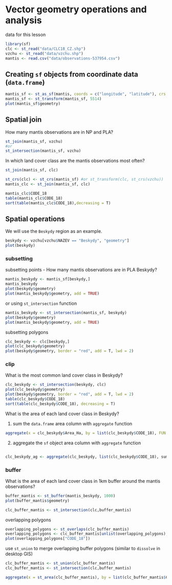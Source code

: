 # Vector geometry operations and analysis

data for this lesson

``` r
library(sf)
clc <- st_read("data/CLC18_CZ.shp")
vzchu <- st_read("data/vzchu.shp")
mantis <- read.csv("data/observations-537954.csv")
```


## Creating `sf` objects from coordinate data (`data.frame`)
``` r
mantis_sf <- st_as_sf(mantis, coords = c("longitude", "latitude"), crs = 4326)
mantis_sf <- st_transform(mantis_sf, 5514)
plot(mantis_sf$geometry)
```

## Spatial join

How many mantis observations are in NP and PLA?

``` r
st_join(mantis_sf, vzchu)
#or
st_intersection(mantis_sf, vzchu)
```

In which land cover class are the mantis observations most often?

``` r
st_join(mantis_sf, clc)
```

``` r
st_crs(clc) <- st_crs(mantis_sf) #or st_transform(clc, st_crs(vzchu))
mantis_clc <- st_join(mantis_sf, clc)
```

``` r
mantis_clc$CODE_18
table(mantis_clc$CODE_18) 
sort(table(mantis_clc$CODE_18),decreasing = T)
```

## Spatial operations

We will use the `Beskydy` region as an example.

``` r
beskydy <- vzchu[vzchu$NAZEV == "Beskydy", "geometry"]
plot(beskydy)
```

### subsetting

subsetting points - How many mantis observations are in PLA Beskydy?

``` r
mantis_beskydy <- mantis_sf[beskydy,]
mantis_beskydy
plot(beskydy$geometry)
plot(mantis_beskydy$geometry, add = TRUE)
```
or using `st_intersection` function

``` r
mantis_beskydy <- st_intersection(mantis_sf, beskydy)
plot(beskydy$geometry)
plot(mantis_beskydy$geometry, add = TRUE)
```

subsetting polygons

``` r
clc_beskydy <- clc[beskydy,]
plot(clc_beskydy$geometry)
plot(beskydy$geometry, border = "red", add = T, lwd = 2)
```

### clip

What is the most common land cover class in Beskydy?

``` r
clc_beskydy <- st_intersection(beskydy, clc)
plot(clc_beskydy$geometry)
plot(beskydy$geometry, border = "red", add = T, lwd = 2)
table(clc_beskydy$CODE_18)
sort(table(clc_beskydy$CODE_18), decreasing = T)
```

What is the area of each land cover class in Beskydy?

1. sum the `data.frame` area column with `aggregate` function

``` r
aggregate(x = clc_beskydy$Area_Ha, by = list(clc_beskydy$CODE_18), FUN = sum)
```

2. aggregate the `sf` object area column with `aggregate` function

``` r

clc_beskydy_ag <- aggregate(clc_beskydy, list(clc_beskydy$CODE_18), sum)

```


### buffer

What is the area of each land cover class in 1km buffer around the mantis observations?

``` r
buffer_mantis <- st_buffer(mantis_beskydy, 1000)
plot(buffer_mantis$geometry)
```

``` r
clc_buffer_mantis <- st_intersection(clc,buffer_mantis)
```
overlapping polygons
``` r
overlapping_polygons <- st_overlaps(clc_buffer_mantis)
overlapping_polygons <- clc_buffer_mantis[unlist(overlapping_polygons),]
plot(overlapping_polygons["CODE_18"])
```
use `st_union` to merge overlapping buffer polygons (similar to `dissolve` in desktop GIS)

``` r
clc_buffer_mantis <- st_union(clc_buffer_mantis)
clc_buffer_mantis <- st_intersection(clc,buffer_mantis)
```

``` r
aggregate(x = st_area(clc_buffer_mantis), by = list(clc_buffer_mantis$CODE_18), FUN = sum)
```


